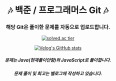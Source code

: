 <div align="center">
  
# 🎶 백준 / 프로그래머스 Git 🎶
  ### 해당 Git은 풀이한 문제를 자동으로 업로드합니다.
  [![solved.ac tier](http://mazassumnida.wtf/api/generate_badge?boj=syub98774)](https://solved.ac/syub98774)
  
  [![Velog's GitHub stats](https://velog-readme-stats.vercel.app/api/badge?name=syub98774)](https://velog.io/@syub98774)
  ##### 문제는 Java(현재풀이안함)와 JavaScript로 풀이합니다.
  ##### 문제 풀이 및 회고는 벨로그에 작성하고 있습니다.
</div>

